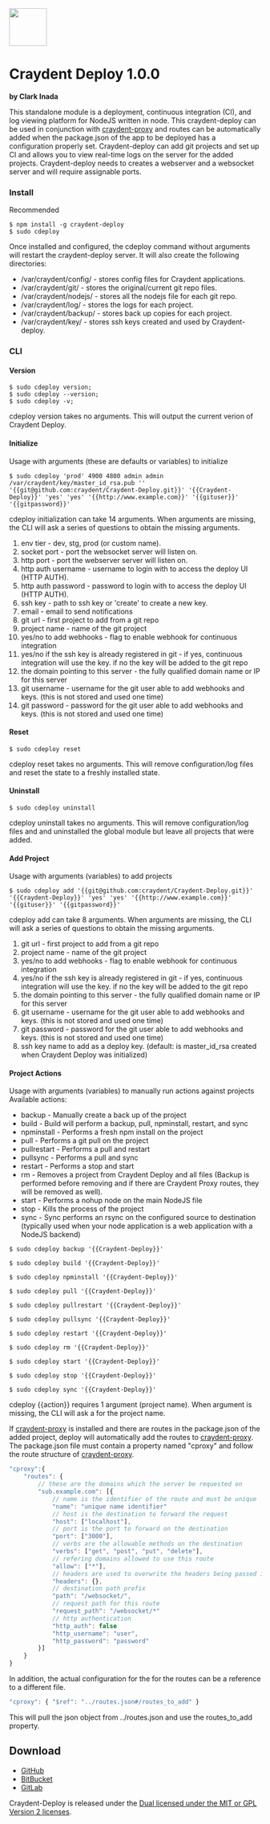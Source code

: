 <img src="http://craydent.com/JsonObjectEditor/img/svgs/craydent-logo.svg" width=75 height=75/>

# Craydent Deploy 1.0.0
**by Clark Inada**

This standalone module is a deployment, continuous integration (CI), and log viewing platform for NodeJS written in node.  This craydent-deploy can be used in conjunction with [craydent-proxy](https://www.npmjs.com/package/craydent-proxy) and routes can be automatically added when the package.json of the app to be deployed has a configuration properly set.  Craydent-deploy can add git projects and set up CI and allows you to view real-time logs on the server for the added projects.
Craydent-deploy needs to creates a webserver and a websocket server and will require assignable ports.

### Install
Recommended
```shell
$ npm install -g craydent-deploy
$ sudo cdeploy
```

Once installed and configured, the cdeploy command without arguments will restart the craydent-deploy server.  It will also create the following directories:

* /var/craydent/config/ - stores config files for Craydent applications.
* /var/craydent/git/ - stores the original/current git repo files.
* /var/craydent/nodejs/ - stores all the nodejs file for each git repo.
* /var/craydent/log/ - stores the logs for each project.
* /var/craydent/backup/ - stores back up copies for each project.
* /var/craydent/key/ - stores ssh keys created and used by Craydent-deploy.

### CLI

#### Version

```shell
$ sudo cdeploy version;
$ sudo cdeploy --version;
$ sudo cdeploy -v;
```

cdeploy version takes no arguments.  This will output the current verion of Craydent Deploy.

#### Initialize
Usage with arguments (these are defaults or variables) to initialize
```shell
$ sudo cdeploy 'prod' 4900 4800 admin admin /var/craydent/key/master_id_rsa.pub '' '{{git@github.com:craydent/Craydent-Deploy.git}}' '{{Craydent-Deploy}}' 'yes' 'yes' '{{http://www.example.com}}' '{{gituser}}' '{{gitpassword}}'
```

cdeploy initialization can take 14 arguments.  When arguments are missing, the CLI will ask a series of questions to obtain the missing arguments.

1. env tier - dev, stg, prod (or custom name).
2. socket port - port the websocket server will listen on.
3. http port - port the webserver server will listen on.
4. http auth username - username to login with to access the deploy UI (HTTP AUTH).
5. http auth password - password to login with to access the deploy UI (HTTP AUTH).
6. ssh key - path to ssh key or 'create' to create a new key.
7. email - email to send notifications
8. git url - first project to add from a git repo
9. project name - name of the git project
10. yes/no to add webhooks - flag to enable webhook for continuous integration
11. yes/no if the ssh key is already registered in git - if yes, continuous integration will use the key.  if no the key will be added to the git repo
12. the domain pointing to this server - the fully qualified domain name or IP for this server
13. git username - username for the git user able to add webhooks and keys. (this is not stored and used one time)
14. git password - password for the git user able to add webhooks and keys. (this is not stored and used one time)

#### Reset

```shell
$ sudo cdeploy reset
```

cdeploy reset takes no arguments.  This will remove configuration/log files and reset the state to a freshly installed state.

#### Uninstall

```shell
$ sudo cdeploy uninstall
```

cdeploy uninstall takes no arguments.  This will remove configuration/log files and and uninstalled the global module but leave all projects that were added.

#### Add Project
Usage with arguments (variables) to add projects
```shell
$ sudo cdeploy add '{{git@github.com:craydent/Craydent-Deploy.git}}' '{{Craydent-Deploy}}' 'yes' 'yes' '{{http://www.example.com}}' '{{gituser}}' '{{gitpassword}}'
```
cdeploy add can take 8 arguments.  When arguments are missing, the CLI will ask a series of questions to obtain the missing arguments.

1. git url - first project to add from a git repo
2. project name - name of the git project
3. yes/no to add webhooks - flag to enable webhook for continuous integration
4. yes/no if the ssh key is already registered in git - if yes, continuous integration will use the key.  if no the key will be added to the git repo
5. the domain pointing to this server - the fully qualified domain name or IP for this server
6. git username - username for the git user able to add webhooks and keys. (this is not stored and used one time)
7. git password - password for the git user able to add webhooks and keys. (this is not stored and used one time)
8. ssh key name to add as a deploy key. (default: is master_id_rsa created when Craydent Deploy was initialized)

#### Project Actions

Usage with arguments (variables) to manually run actions against projects
Available actions:

* backup - Manually create a back up of the project
* build - Build will perform a backup, pull, npminstall, restart, and sync
* npminstall - Performs a fresh npm install on the project
* pull - Performs a git pull on the project
* pullrestart - Performs a pull and restart
* pullsync - Performs a pull and sync
* restart - Performs a stop and start
* rm - Removes a project from Craydent Deploy and all files (Backup is performed before removing and if there are Craydent Proxy routes, they will be removed as well).
* start - Performs a nohup node on the main NodeJS file
* stop - Kills the process of the project
* sync - Sync performs an rsync on the configured source to destination (typically used when your node application is a web application with a NodeJS backend)

```shell
$ sudo cdeploy backup '{{Craydent-Deploy}}'
```
```shell
$ sudo cdeploy build '{{Craydent-Deploy}}'
```
```shell
$ sudo cdeploy npminstall '{{Craydent-Deploy}}'
```
```shell
$ sudo cdeploy pull '{{Craydent-Deploy}}'
```
```shell
$ sudo cdeploy pullrestart '{{Craydent-Deploy}}'
```
```shell
$ sudo cdeploy pullsync '{{Craydent-Deploy}}'
```
```shell
$ sudo cdeploy restart '{{Craydent-Deploy}}'
```
```shell
$ sudo cdeploy rm '{{Craydent-Deploy}}'
```
```shell
$ sudo cdeploy start '{{Craydent-Deploy}}'
```
```shell
$ sudo cdeploy stop '{{Craydent-Deploy}}'
```
```shell
$ sudo cdeploy sync '{{Craydent-Deploy}}'
```
cdeploy {{action}} requires 1 argument (project name).  When argument is missing, the CLI will ask a for the project name.


If [craydent-proxy](https://www.npmjs.com/package/craydent-proxy) is installed and there are routes in the package.json of the added project, deploy will automatically add the routes to [craydent-proxy](https://www.npmjs.com/package/craydent-proxy).  The package.json file must contain a property named "cproxy" and follow the route structure of [craydent-proxy](https://www.npmjs.com/package/craydent-proxy).
```js
"cproxy":{
    "routes": {
        // these are the domains which the server be requested on 
        "sub.example.com": [{
            // name is the identifier of the route and must be unique
            "name": "unique name identifier"
            // host is the destination to forward the request
            "host": ["localhost"],
            // port is the port to forward on the destination
            "port": ["3000"],
            // verbs are the allowable methods on the destination
            "verbs": ["get", "post", "put", "delete"],
            // refering domains allowed to use this route
            "allow": ["*"],
            // headers are used to overwrite the headers being passed iff it is passed
            "headers": {},
            // destination path prefix
            "path": "/websocket/",
            // request path for this route
            "request_path": "/websocket/*"
            // http authentication
            "http_auth": false
            "http_username": "user",
            "http_password": "password"
        }]
    }
}
```

In addition, the actual configuration for the for the routes can be a reference to a different file.
```js
"cproxy": { "$ref": "../routes.json#/routes_to_add" }
```
This will pull the json object from ../routes.json and use the routes_to_add property.


## Download

 * [GitHub](https://github.com/craydent/Deploy/)
 * [BitBucket](https://bitbucket.org/craydent/deploy)
 * [GitLab](https://gitlab.com/craydent/deploy)

Craydent-Deploy is released under the [Dual licensed under the MIT or GPL Version 2 licenses](http://craydent.com/license).<br>
